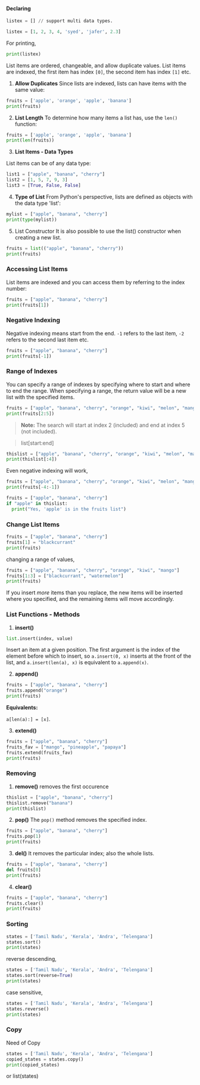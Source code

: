 
#### Declaring

```python
listex = [] // support multi data types.

listex = [1, 2, 3, 4, 'syed', 'jafer', 2.3]
```

For printing, 

```python
print(listex)
```

List items are ordered, changeable, and allow duplicate values. List items are indexed, the first item has index `[0]`, the second item has index `[1]` etc.


1. **Allow Duplicates**
Since lists are indexed, lists can have items with the same value:

```python
fruits = ['apple', 'orange', 'apple', 'banana']
print(fruits)
```

2. **List Length**
To determine how many items a list has, use the `len()` function:

```python
fruits = ['apple', 'orange', 'apple', 'banana']
print(len(fruits))
```

3. **List Items - Data Types**

List items can be of any data type:

```python
list1 = ["apple", "banana", "cherry"]  
list2 = [1, 5, 7, 9, 3]  
list3 = [True, False, False]
```

4. **Type of List**
From Python's perspective, lists are defined as objects with the data type 'list':

```python
mylist = ["apple", "banana", "cherry"]  
print(type(mylist))
```

5. List Constructor
It is also possible to use the list() constructor when creating a new list.

```python
fruits = list(("apple", "banana", "cherry")) 
print(fruits)
```

### Accessing List Items

List items are indexed and you can access them by referring to the index number:

```python
fruits = ["apple", "banana", "cherry"]  
print(fruits[1])
```

### Negative Indexing

Negative indexing means start from the end. `-1` refers to the last item, `-2` refers to the second last item etc.

```python
fruits = ["apple", "banana", "cherry"]  
print(fruits[-1])
```

### Range of Indexes

You can specify a range of indexes by specifying where to start and where to end the range.
When specifying a range, the return value will be a new list with the specified items.

```python
fruits = ["apple", "banana", "cherry", "orange", "kiwi", "melon", "mango"]  
print(fruits[2:5])
```

>**Note:** The search will start at index 2 (included) and end at index 5 (not included).


> list[start:end]


```python
thislist = ["apple", "banana", "cherry", "orange", "kiwi", "melon", "mango"]  
print(thislist[:4])
```

Even negative indexing will work, 

```python
fruits = ["apple", "banana", "cherry", "orange", "kiwi", "melon", "mango"]  
print(fruits[-4:-1])
```


```python
fruits = ["apple", "banana", "cherry"]  
if "apple" in thislist:  
  print("Yes, 'apple' is in the fruits list")
```

### Change List Items

```python
fruits = ["apple", "banana", "cherry"]  
fruits[1] = "blackcurrant"  
print(fruits)
```

changing a range of values, 

```python
fruits = ["apple", "banana", "cherry", "orange", "kiwi", "mango"]  
fruits[1:3] = ["blackcurrant", "watermelon"]  
print(fruits)
```

If you insert _more_ items than you replace, the new items will be inserted where you specified, and the remaining items will move accordingly.


### List Functions - Methods

1. **insert()**

```python
list.insert(index, value)
```


Insert an item at a given position. The first argument is the index of the element before which to insert, so `a.insert(0, x)` inserts at the front of the list, and `a.insert(len(a), x)` is equivalent to `a.append(x)`.

2. **append()**

```python
fruits = ["apple", "banana", "cherry"]  
fruits.append("orange")  
print(fruits)
```

**Equivalents:** 

`a[len(a):] = [x]`.

3. **extend()**

```python
fruits = ["apple", "banana", "cherry"]  
fruits_fav = ["mango", "pineapple", "papaya"]  
fruits.extend(fruits_fav)  
print(fruits)
```


### Removing


1. **remove()**
 removes the first occurence 
```python
thislist = ["apple", "banana", "cherry"]  
thislist.remove("banana")  
print(thislist)
```

2. **pop()**
The `pop()` method removes the specified index.

```python
fruits = ["apple", "banana", "cherry"]  
fruits.pop(1)  
print(fruits)
```

3. **del()**
It removes the particular index; also the whole lists. 

```python
fruits = ["apple", "banana", "cherry"]  
del fruits[0]  
print(fruits)
```

4. **clear()**

```python
fruits = ["apple", "banana", "cherry"]  
fruits.clear()  
print(fruits)
```

### Sorting

```python
states = ['Tamil Nadu', 'Kerala', 'Andra', 'Telengana']
states.sort()
print(states)
```

reverse descending, 

```python
states = ['Tamil Nadu', 'Kerala', 'Andra', 'Telengana']
states.sort(reverse=True)
print(states)
```

case sensitive, 

```python
states = ['Tamil Nadu', 'Kerala', 'Andra', 'Telengana']
states.reverse()
print(states)
```


### Copy

Need of Copy

```python
states = ['Tamil Nadu', 'Kerala', 'Andra', 'Telengana']
copied_states = states.copy()
print(copied_states)
```

or list(states)

